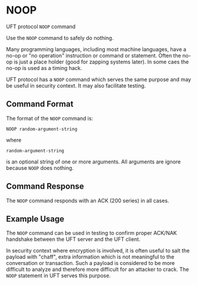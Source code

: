 # NOOP

UFT protocol `NOOP` command

Use the `NOOP` command to safely do nothing.

Many programming languages, including most machine languages,
have a no-op or "no operation" instruction or command or statement.
Often the no-op is just a place holder (good for zapping systems later).
In some caes the no-op is used as a timing hack.

UFT protocol has a `NOOP` command which serves the same purpose
and may be useful in security context. It may also facilitate testing.

## Command Format

The format of the `NOOP` command is:

    NOOP random-argument-string

where

    random-argument-string

is an optional string of one or more arguments.
All arguments are ignore because `NOOP` does nothing.

## Command Response

The `NOOP` command responds with an ACK (200 series) in all cases.

## Example Usage

The `NOOP` command can be used in testing to confirm proper ACK/NAK
handshake between the UFT server and the UFT client.

In security context where encryption is involved, it is often useful
to salt the payload with "chaff", extra information which is not meaningful
to the conversation or transaction. Such a payload is considered to be
more difficult to analyze and therefore more difficult for an attacker
to crack. The `NOOP` statement in UFT serves this purpose.


